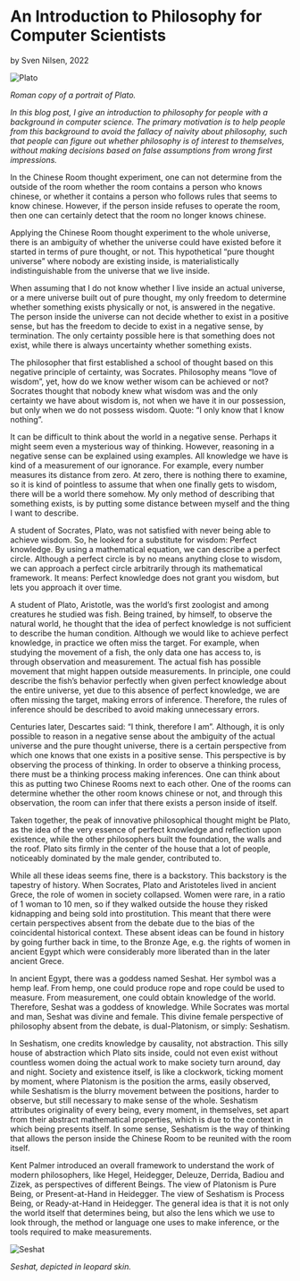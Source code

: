 # An Introduction to Philosophy for Computer Scientists
by Sven Nilsen, 2022

![Plato](https://upload.wikimedia.org/wikipedia/commons/thumb/8/88/Plato_Silanion_Musei_Capitolini_MC1377.jpg/440px-Plato_Silanion_Musei_Capitolini_MC1377.jpg)

*Roman copy of a portrait of Plato.*

*In this blog post, I give an introduction to philosophy for people with a background in computer science.
The primary motivation is to help people from this background to avoid the fallacy of naivity about philosophy,
such that people can figure out whether philosophy is of interest to themselves,
without making decisions based on false assumptions from wrong first impressions.*

In the Chinese Room thought experiment,
one can not determine from the outside of the room whether the room contains a person who knows chinese,
or whether it contains a person who follows rules that seems to know chinese.
However, if the person inside refuses to operate the room,
then one can certainly detect that the room no longer knows chinese.

Applying the Chinese Room thought experiment to the whole universe,
there is an ambiguity of whether the universe could have existed before it started in terms of pure thought, or not.
This hypothetical “pure thought universe” where nobody are existing inside,
is materialistically indistinguishable from the universe that we live inside.

When assuming that I do not know whether I live inside an actual universe,
or a mere universe built out of pure thought, my only freedom to determine whether something exists physically or not,
is answered in the negative.
The person inside the universe can not decide whether to exist in a positive sense,
but has the freedom to decide to exist in a negative sense, by termination.
The only certainty possible here is that something does not exist,
while there is always uncertainty whether something exists.

The philosopher that first established a school of thought based on this negative principle of certainty, was Socrates.
Philosophy means “love of wisdom”, yet, how do we know wether wisom can be achieved or not?
Socrates thought that nobody knew what wisdom was and the only certainty we have about wisdom is,
not when we have it in our possession, but only when we do not possess wisdom.
Quote: “I only know that I know nothing”.

It can be difficult to think about the world in a negative sense.
Perhaps it might seem even a mysterious way of thinking.
However, reasoning in a negative sense can be explained using examples.
All knowledge we have is kind of a measurement of our ignorance.
For example, every number measures its distance from zero.
At zero, there is nothing there to examine,
so it is kind of pointless to assume that when one finally gets to wisdom,
there will be a world there somehow. My only method of describing that something exists,
is by putting some distance between myself and the thing I want to describe.

A student of Socrates, Plato, was not satisfied with never being able to achieve wisdom.
So, he looked for a substitute for wisdom: Perfect knowledge.
By using a mathematical equation, we can describe a perfect circle.
Although a perfect circle is by no means anything close to wisdom,
we can approach a perfect circle arbitrarily through its mathematical framework.
It means: Perfect knowledge does not grant you wisdom, but lets you approach it over time.

A student of Plato, Aristotle, was the world’s first zoologist and among creatures he studied was fish.
Being trained, by himself, to observe the natural world,
he thought that the idea of perfect knowledge is not sufficient to describe the human condition.
Although we would like to achieve perfect knowledge, in practice we often miss the target.
For example, when studying the movement of a fish, the only data one has access to,
is through observation and measurement. The actual fish has possible movement that might happen outside measurements.
In principle, one could describe the fish’s behavior perfectly when given perfect knowledge about the entire universe,
yet due to this absence of perfect knowledge, we are often missing the target, making errors of inference.
Therefore, the rules of inference should be described to avoid making unnecessary errors.

Centuries later, Descartes said: “I think, therefore I am”.
Although, it is only possible to reason in a negative sense about the ambiguity of the actual universe and the pure thought universe,
there is a certain perspective from which one knows that one exists in a positive sense.
This perspective is by observing the process of thinking. In order to observe a thinking process,
there must be a thinking process making inferences.
One can think about this as putting two Chinese Rooms next to each other.
One of the rooms can determine whether the other room knows chinese or not,
and through this observation, the room can infer that there exists a person inside of itself.

Taken together, the peak of innovative philosophical thought might be Plato,
as the idea of the very essence of perfect knowledge and reflection upon existence,
while the other philosophers built the foundation, the walls and the roof.
Plato sits firmly in the center of the house that a lot of people,
noticeably dominated by the male gender, contributed to.

While all these ideas seems fine, there is a backstory.
This backstory is the tapestry of history.
When Socrates, Plato and Aristoteles lived in ancient Grece,
the role of women in society collapsed.
Women were rare, in a ratio of 1 woman to 10 men,
so if they walked outside the house they risked kidnapping and being sold into prostitution.
This meant that there were certain perspectives absent from the debate due to the bias of the coincidental historical context.
These absent ideas can be found in history by going further back in time,
to the Bronze Age, e.g. the rights of women in ancient Egypt which were considerably more liberated than in the later ancient Grece.

In ancient Egypt, there was a goddess named Seshat.
Her symbol was a hemp leaf.
From hemp, one could produce rope and rope could be used to measure.
From measurement, one could obtain knowledge of the world.
Therefore, Seshat was a goddess of knowledge.
While Socrates was mortal and man, Seshat was divine and female.
This divine female perspective of philosophy absent from the debate,
is dual-Platonism, or simply: Seshatism.

In Seshatism, one credits knowledge by causality, not abstraction.
This silly house of abstraction which Plato sits inside,
could not even exist without countless women doing the actual work to make society turn around, day and night.
Society and existence itself, is like a clockwork, ticking moment by moment,
where Platonism is the position the arms, easily observed,
while Seshatism is the blurry movement between the positions,
harder to observe, but still necessary to make sense of the whole.
Seshatism attributes originality of every being, every moment, in themselves,
set apart from their abstract mathematical properties,
which is due to the context in which being presents itself.
In some sense, Seshatism is the way of thinking that allows the person inside the Chinese Room
to be reunited with the room itself.

Kent Palmer introduced an overall framework to understand the work of modern philosophers,
like Hegel, Heidegger, Deleuze, Derrida, Badiou and Zizek, as perspectives of different Beings.
The view of Platonism is Pure Being, or Present-at-Hand in Heidegger.
The view of Seshatism is Process Being, or Ready-at-Hand in Heidegger.
The general idea is that it is not only the world itself that determines being,
but also the lens which we use to look through, the method or language one uses to make inference,
or the tools required to make measurements.

![Seshat](https://upload.wikimedia.org/wikipedia/commons/thumb/7/71/Seshat.svg/440px-Seshat.svg.png)

*Seshat, depicted in leopard skin.*
